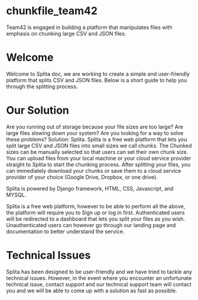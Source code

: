 # chunkfile_team42
Team42 is engaged in building a platform that manipulates files with emphasis on chunking large CSV and JSON files.

# Welcome

Welcome to Splita doc, we are working to create a simple and user-friendly platform that splits CSV and JSON files. Below is a short guide to help you through the splitting process.

# Our Solution

Are you running out of storage because your file sizes are too large? Are large files slowing down your system? Are you looking for a way to solve these problems? Solution: Splita. Splita is a free web platform that lets you split large CSV and JSON files into small sizes we call chunks. The Chunked sizes can be manually selected so that users can set their own chunk size. You can upload files from your local machine or your cloud service provider straight to Splita to start the chunking process. After splitting your files, you can immediately download your chunks or save them to a cloud service provider of your choice (Google Drive, Dropbox, or one drive).

Splita is powered by Django framework, HTML, CSS, Javascript, and MYSQL. 

Splita is a free web platform, however to be able to perform all the above, the platform will require you to Sign up or log in first. Authenticated users will be redirected to a dashboard that lets you split your files as you wish. Unauthenticated users can however go through our landing page and documentation to better understand the service. 

# Technical Issues

Splita has been designed to be user-friendly and we have tried to tackle any technical issues. However, in the event where you encounter an unfortunate technical issue, contact support and our technical support team will contact you and we will be able to come up with a solution as fast as possible. 
